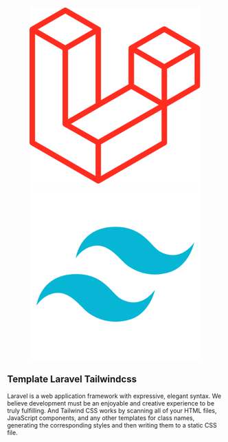 <p align="center"><a href="https://laravel.com" target="_blank"><img src="public/laravel.png" width="400" alt="Laravel Logo">
<img src="public/tailwindcss.png" width="400" alt="Tailwindcss Logo"></a></p>

## Template Laravel Tailwindcss

Laravel is a web application framework with expressive, elegant syntax. We believe development must be an enjoyable and creative experience to be truly fulfilling. And Tailwind CSS works by scanning all of your HTML files, JavaScript components, and any other templates for class names, generating the corresponding styles and then writing them to a static CSS file.
